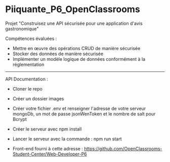 # Piiquante_P6_OpenClassrooms

Projet "Construisez une API sécurisée pour une application d'avis gastronomique"

Compétences évaluées : 

- Mettre en œuvre des opérations CRUD de manière sécurisée
- Stocker des données de manière sécurisée
- Implémenter un modèle logique de données conformément à la réglementation

____________________________________________________________________

API Documentation : 

- Cloner le repo

- Créer un dossier images

- Créer votre fichier .env et renseigner l'adresse de votre serveur mongoDb, un mot de passe jsonWenToken et le nombre de salt pour Bcrypt

- Créer le serveur avec npm install

- Lancer le serveur avec la commande : npm run start

- Front-end fourni à cette adresse : https://github.com/OpenClassrooms-Student-Center/Web-Developer-P6